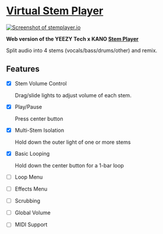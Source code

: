 # [Virtual Stem Player](https://stemplayer.io)

  [<img alt="Screenshot of stemplayer.io" src="https://user-images.githubusercontent.com/8961049/183303420-71d24bdc-d384-4ae2-ac5b-7eb3df2527d7.png" />](https://stemplayer.io/)

**Web version of the YEEZY Tech x KANO [Stem Player](https://stemplayer.com)**

Split audio into 4 stems (vocals/bass/drums/other) and remix.

## Features

- [x] Stem Volume Control
  
  Drag/slide lights to adjust volume of each stem.
  
- [x] Play/Pause

  Press center button

- [x] Multi-Stem Isolation

  Hold down the outer light of one or more stems
  
- [x] Basic Looping

  Hold down the center button for a 1-bar loop

- [ ] Loop Menu
- [ ] Effects Menu
- [ ] Scrubbing
- [ ] Global Volume
- [ ] MIDI Support
